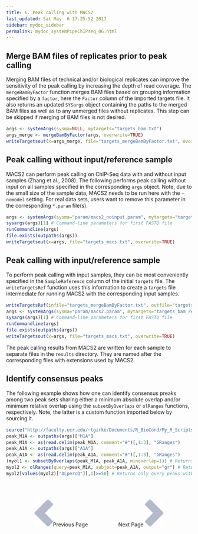 ```yaml
---
title: 6. Peak calling with MACS2
last_updated: Sat May  6 17:25:52 2017
sidebar: mydoc_sidebar
permalink: mydoc_systemPipeChIPseq_06.html
---
```


## Merge BAM files of replicates prior to peak calling

Merging BAM files of technical and/or biological replicates can improve
the sensitivity of the peak calling by increasing the depth of read
coverage. The `mergeBamByFactor` function merges BAM files based on grouping information
specified by a `factor`, here the `Factor` column of the imported targets file. It 
also returns an updated `SYSargs` object containing the paths to the
merged BAM files as well as to any unmerged files without replicates.
This step can be skipped if merging of BAM files is not desired.


```r
args <- systemArgs(sysma=NULL, mytargets="targets_bam.txt")
args_merge <- mergeBamByFactor(args, overwrite=TRUE)
writeTargetsout(x=args_merge, file="targets_mergeBamByFactor.txt", overwrite=TRUE)
```

## Peak calling without input/reference sample

MACS2 can perform peak calling on ChIP-Seq data with and without input
samples (Zhang et al., 2008). The following performs peak calling without
input on all samples specified in the corresponding `args` object. Note, due to
the small size of the sample data, MACS2 needs to be run here with the
`–nomodel` setting. For real data sets, users want to remove this parameter 
in the corresponding `*.param` file(s).


```r
args <- systemArgs(sysma="param/macs2_noinput.param", mytargets="targets_mergeBamByFactor.txt")
sysargs(args)[1] # Command-line parameters for first FASTQ file
runCommandline(args)
file.exists(outpaths(args))
writeTargetsout(x=args, file="targets_macs.txt", overwrite=TRUE)
```

## Peak calling with input/reference sample

To perform peak calling with input samples, they can be most
conveniently specified in the `SampleReference` column of the initial
`targets` file. The `writeTargetsRef` function uses this information to create a `targets` 
file intermediate for running MACS2 with the corresponding input samples.


```r
writeTargetsRef(infile="targets_mergeBamByFactor.txt", outfile="targets_bam_ref.txt", silent=FALSE, overwrite=TRUE)
args <- systemArgs(sysma="param/macs2.param", mytargets="targets_bam_ref.txt")
sysargs(args)[1] # Command-line parameters for first FASTQ file
runCommandline(args)
file.exists(outpaths(args))
writeTargetsout(x=args, file="targets_macs.txt", overwrite=TRUE)
```

The peak calling results from MACS2 are written for each sample to
separate files in the `results` directory. They are named after the corresponding
files with extensions used by MACS2.


## Identify consensus peaks

The following example shows how one can identify consensus preaks among two peak sets sharing either a minimum absolute overlap and/or
minimum relative overlap using the `subsetByOverlaps` or `olRanges` functions, respectively. Note, the latter is
a custom function imported below by sourcing it.

```r
source("http://faculty.ucr.edu/~tgirke/Documents/R_BioCond/My_R_Scripts/rangeoverlapper.R")
peak_M1A <- outpaths(args)["M1A"]
peak_M1A <- as(read.delim(peak_M1A, comment="#")[,1:3], "GRanges")
peak_A1A <- outpaths(args)["A1A"]
peak_A1A <- as(read.delim(peak_A1A, comment="#")[,1:3], "GRanges")
(myol1 <- subsetByOverlaps(peak_M1A, peak_A1A, minoverlap=1)) # Returns any overlap
myol2 <- olRanges(query=peak_M1A, subject=peak_A1A, output="gr") # Returns any overlap with OL length information
myol2[values(myol2)["OLpercQ"][,1]>=50] # Returns only query peaks with a minimum overlap of 50%
```

<br><br><center><a href="mydoc_systemPipeChIPseq_05.html"><img src="images/left_arrow.png" alt="Previous page."></a>Previous Page &nbsp; &nbsp; &nbsp; &nbsp; &nbsp; &nbsp; &nbsp; &nbsp; &nbsp; &nbsp; Next Page
<a href="mydoc_systemPipeChIPseq_07.html"><img src="images/right_arrow.png" alt="Next page."></a></center>
